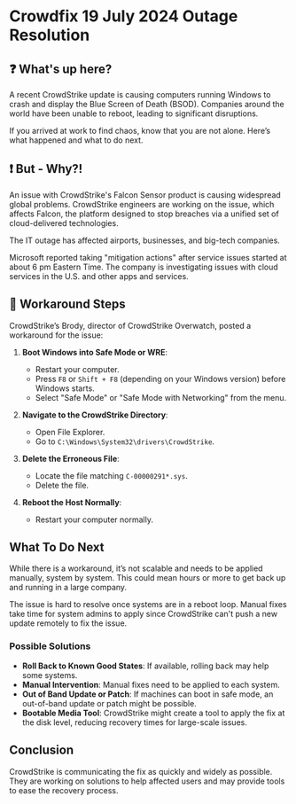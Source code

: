 # Crowdfix 19 July 2024 Outage Resolution

## :question: What's up here?
A recent CrowdStrike update is causing computers running Windows to crash and display the Blue Screen of Death (BSOD). Companies around the world have been unable to reboot, leading to significant disruptions.

If you arrived at work to find chaos, know that you are not alone. Here’s what happened and what to do next.

## :exclamation: But - Why?!
An issue with CrowdStrike's Falcon Sensor product is causing widespread global problems. CrowdStrike engineers are working on the issue, which affects Falcon, the platform designed to stop breaches via a unified set of cloud-delivered technologies.

The IT outage has affected airports, businesses, and big-tech companies.

Microsoft reported taking "mitigation actions" after service issues started at about 6 pm Eastern Time. The company is investigating issues with cloud services in the U.S. and other apps and services.

## :eyes: Workaround Steps
CrowdStrike’s Brody, director of CrowdStrike Overwatch, posted a workaround for the issue:

1. **Boot Windows into Safe Mode or WRE**:
    - Restart your computer.
    - Press `F8` or `Shift + F8` (depending on your Windows version) before Windows starts.
    - Select "Safe Mode" or "Safe Mode with Networking" from the menu.

2. **Navigate to the CrowdStrike Directory**:
    - Open File Explorer.
    - Go to `C:\Windows\System32\drivers\CrowdStrike`.

3. **Delete the Erroneous File**:
    - Locate the file matching `C-00000291*.sys`.
    - Delete the file.

4. **Reboot the Host Normally**:
    - Restart your computer normally.

## What To Do Next
While there is a workaround, it’s not scalable and needs to be applied manually, system by system. This could mean hours or more to get back up and running in a large company.

The issue is hard to resolve once systems are in a reboot loop. Manual fixes take time for system admins to apply since CrowdStrike can't push a new update remotely to fix the issue.

### Possible Solutions
- **Roll Back to Known Good States**: If available, rolling back may help some systems.
- **Manual Intervention**: Manual fixes need to be applied to each system.
- **Out of Band Update or Patch**: If machines can boot in safe mode, an out-of-band update or patch might be possible.
- **Bootable Media Tool**: CrowdStrike might create a tool to apply the fix at the disk level, reducing recovery times for large-scale issues.

## Conclusion
CrowdStrike is communicating the fix as quickly and widely as possible. They are working on solutions to help affected users and may provide tools to ease the recovery process.

